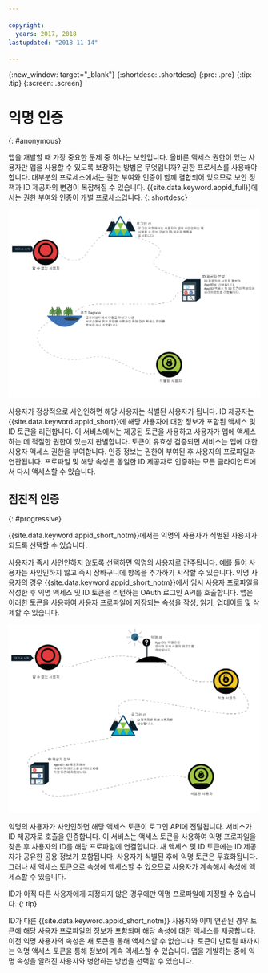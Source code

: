 ```yaml
---

copyright:
  years: 2017, 2018
lastupdated: "2018-11-14"

---
```


{:new_window: target="_blank"}
{:shortdesc: .shortdesc}
{:pre: .pre}
{:tip: .tip}
{:screen: .screen}

# 익명 인증
{: #anonymous}

앱을 개발할 때 가장 중요한 문제 중 하나는 보안입니다. 올바른 액세스 권한이 있는 사용자만 앱을 사용할 수 있도록 보장하는 방법은 무엇입니까? 권한 프로세스를 사용해야 합니다. 대부분의 프로세스에서는 권한 부여와 인증이 함께 결합되어 있으므로 보안 정책과 ID 제공자의 변경이 복잡해질 수 있습니다. {{site.data.keyword.appid_full}}에서는 권한 부여와 인증이 개별 프로세스입니다.
{: shortdesc}


![식별된 사용자가 되기 위한 경로.](images/authenticationtrail.png)

사용자가 정상적으로 사인인하면 해당 사용자는 식별된 사용자가 됩니다. ID 제공자는 {{site.data.keyword.appid_short}}에 해당 사용자에 대한 정보가 포함된 액세스 및 ID 토큰을 리턴합니다. 이 서비스에서는 제공된 토큰을 사용하고 사용자가 앱에 액세스하는 데 적절한 권한이 있는지 판별합니다. 토큰이 유효성 검증되면 서비스는 앱에 대한 사용자 액세스 권한을 부여합니다. 인증 정보는 권한이 부여된 후 사용자의 프로파일과 연관됩니다. 프로파일 및 해당 속성은 동일한 ID 제공자로 인증하는 모든 클라이언트에서 다시 액세스할 수 있습니다.

## 점진적 인증
{: #progressive}

{{site.data.keyword.appid_short_notm}}에서는 익명의 사용자가 식별된 사용자가 되도록 선택할 수 있습니다.

사용자가 즉시 사인인하지 않도록 선택하면 익명의 사용자로 간주됩니다. 예를 들어 사용자는 사인인하지 않고 즉시 장바구니에 항목을 추가하기 시작할 수 있습니다. 익명 사용자의 경우 {{site.data.keyword.appid_short_notm}}에서 임시 사용자 프로파일을 작성한 후 익명 액세스 및 ID 토큰을 리턴하는 OAuth 로그인 API를 호출합니다. 앱은 이러한 토큰을 사용하여 사용자 프로파일에 저장되는 속성을 작성, 읽기, 업데이트 및 삭제할 수 있습니다.

![익명으로 시작할 때 식별된 사용자가 되기 위한 경로.](images/anon-authenticationtrail.png)

익명의 사용자가 사인인하면 해당 액세스 토큰이 로그인 API에 전달됩니다. 서비스가 ID 제공자로 호출을 인증합니다. 이 서비스는 액세스 토큰을 사용하여 익명 프로파일을 찾은 후 사용자의 ID를 해당 프로파일에 연결합니다. 새 액세스 및 ID 토큰에는 ID 제공자가 공유한 공용 정보가 포함됩니다. 사용자가 식별된 후에 익명 토큰은 무효화됩니다. 그러나 새 액세스 토큰으로 속성에 액세스할 수 있으므로 사용자가 계속해서 속성에 액세스할 수 있습니다.

ID가 아직 다른 사용자에게 지정되지 않은 경우에만 익명 프로파일에 지정할 수 있습니다.
{: tip}

ID가 다른 {{site.data.keyword.appid_short_notm}} 사용자와 이미 연관된 경우 토큰에 해당 사용자 프로파일의 정보가 포함되며 해당 속성에 대한 액세스를 제공합니다. 이전 익명 사용자의 속성은 새 토큰을 통해 액세스할 수 없습니다. 토큰이 만료될 때까지는 익명 액세스 토큰을 통해 정보에 계속 액세스할 수 있습니다. 앱을 개발하는 중에 익명 속성을 알려진 사용자와 병합하는 방법을 선택할 수 있습니다.
